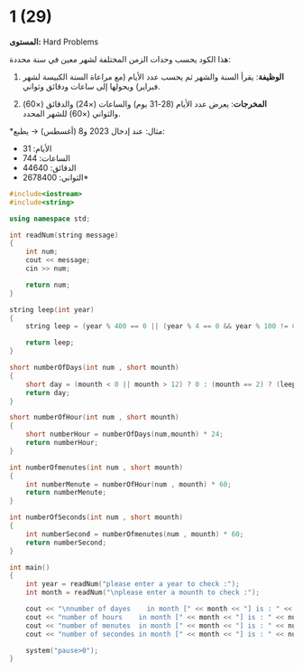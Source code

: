 # 1 (29)

**المستوى:** Hard Problems

هذا الكود يحسب وحدات الزمن المختلفة لشهر معين في سنة محددة:

1. **الوظيفة**: يقرأ السنة والشهر ثم يحسب عدد الأيام (مع مراعاة السنة الكبيسة لشهر فبراير) ويحولها إلى ساعات ودقائق وثواني.

2. **المخرجات**: يعرض عدد الأيام (28-31 يوم) والساعات (×24) والدقائق (×60) والثواني (×60) للشهر المحدد.

*مثال: عند إدخال 2023 و8 (أغسطس) → يطبع:
- الأيام: 31
- الساعات: 744
- الدقائق: 44640
- الثواني: 2678400*

```cpp
#include<iostream>
#include<string>

using namespace std;

int readNum(string message)
{
	int num;
	cout << message;
	cin >> num;

	return num;
}

string leep(int year)
{
	string leep = (year % 400 == 0 || (year % 4 == 0 && year % 100 != 0)) ? "leep" : "not leep";

	return leep;
}

short numberOfDays(int num , short mounth)
{
	short day = (mounth < 0 || mounth > 12) ? 0 : (mounth == 2) ? (leep(num) == "leep") ? 29 : 28 : (mounth == 4 || mounth == 6 || mounth == 9 || mounth == 11) ? 30 : 31;
	return day;
}

short numberOfHour(int num , short mounth)
{
	short numberHour = numberOfDays(num,mounth) * 24;
	return numberHour;
}

int numberOfmenutes(int num , short mounth)
{
	int numberMenute = numberOfHour(num , mounth) * 60;
	return numberMenute;
}

int numberOfSeconds(int num , short mounth)
{
	int numberSecond = numberOfmenutes(num , mounth) * 60;
	return numberSecond;
}

int main()
{
	int year = readNum("please enter a year to check :");
	int month = readNum("\nplease enter a mounth to check :");

	cout << "\nnumber of dayes    in month [" << month << "] is : " << numberOfDays(year,month) << endl;
	cout << "number of hours    in month [" << month << "] is : " << numberOfHour(year,month) << endl;
	cout << "number of menutes  in month [" << month << "] is : " << numberOfmenutes(year,month) << endl;
	cout << "number of secondes in month [" << month << "] is : " << numberOfSeconds(year,month) << endl;

	system("pause>0");
}
```